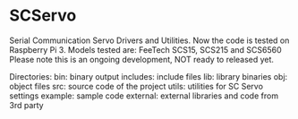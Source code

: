 # SCServo
Serial Communication Servo Drivers and Utilities.
Now the code is tested on Raspberry Pi 3.
Models tested are: FeeTech SCS15, SCS215 and SCS6560
Please note this is an ongoing development, NOT ready to released yet.

Directories:
bin: binary output
includes: include files
lib: library binaries
obj: object files
src: source code of the project
utils: utilities for SC Servo settings
example: sample code
external: external libraries and code from 3rd party
